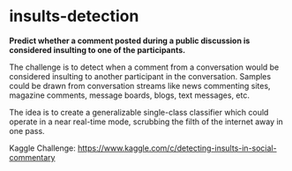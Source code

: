 # insults-detection

**Predict whether a comment posted during a public discussion is considered insulting to one of the participants.**

The challenge is to detect when a comment from a conversation would be considered insulting to another participant in the conversation. Samples could be drawn from conversation streams like news commenting sites, magazine comments, message boards, blogs, text messages, etc.

The idea is to create a generalizable single-class classifier which could operate in a near real-time mode, scrubbing the filth of the internet away in one pass.

Kaggle Challenge: https://www.kaggle.com/c/detecting-insults-in-social-commentary
